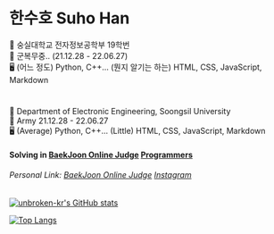 # 한수호 Suho Han  


🏫 숭실대학교 전자정보공학부 19학번  
💂 군복무중.. (21.12.28 - 22.06.27)  
🖥️ (어느 정도) Python, C++... (뭔지 알기는 하는) HTML, CSS, JavaScript, Markdown
#


🏫 Department of Electronic Engineering, Soongsil University  
💂 Army 21.12.28 - 22.06.27  
🖥️ (Average) Python, C++... (Little) HTML, CSS, JavaScript, Markdown


#### Solving in [BaekJoon Online Judge](https://www.acmicpc.net/) [Programmers](https://www.programmers.co.kr)


###### Personal Link: [BaekJoon Online Judge](https://www.acmicpc.net/user/hansuho36eie) [Instagram](https://www.instagram.com/suho_hn)


[![unbroken-kr's GitHub stats](https://github-readme-stats.vercel.app/api?username=unbroken-kr)](https://github.com/anuraghazra/github-readme-stats)

[![Top Langs](https://github-readme-stats.vercel.app/api/top-langs/?username=unbroken-kr)](https://github.com/anuraghazra/github-readme-stats)
